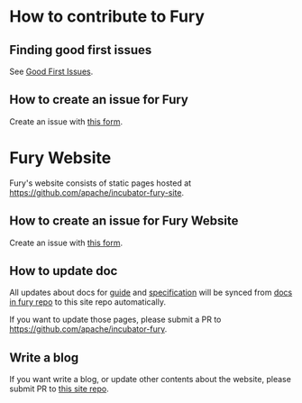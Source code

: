 # How to contribute to Fury

## Finding good first issues

See [Good First Issues](https://github.com/apache/incubator-fury/contribute).

## How to create an issue for Fury

Create an issue with [this form](https://github.com/apache/incubator-fury/issues/new/choose).

# Fury Website

Fury's website consists of static pages hosted at https://github.com/apache/incubator-fury-site.


## How to create an issue for Fury Website

Create an issue with [this form](https://github.com/apache/incubator-fury-site/issues/new/choose).

## How to update doc

All updates about docs for [guide](https://github.com/apache/incubator-fury/tree/main/docs/guide) and [specification](https://github.com/apache/incubator-fury/tree/main/docs/specification) will be synced from [docs in fury repo](https://github.com/apache/incubator-fury/tree/main/docs) to this site repo automatically.

If you want to update those pages, please submit a PR to https://github.com/apache/incubator-fury.

## Write a blog

If you want write a blog, or update other contents about the website, please submit PR to [this site repo](https://github.com/apache/incubator-fury-site).
